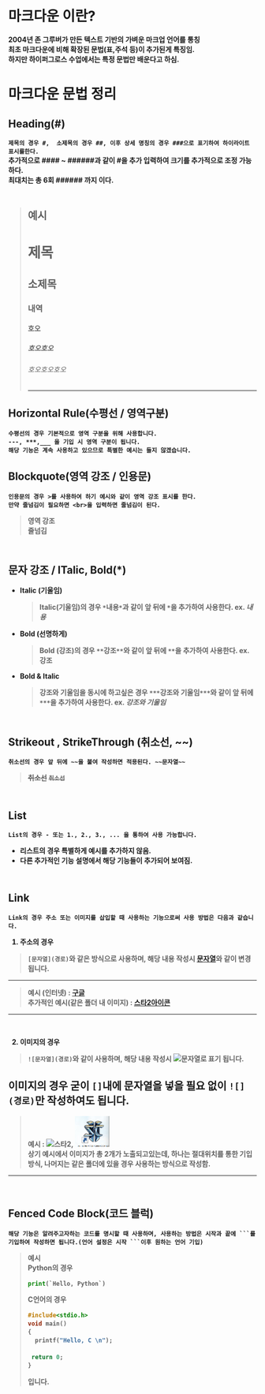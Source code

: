 # <strong>마크다운 이란?
2004년 존 그루버가 만든 텍스트 기반의 가벼운 마크업 언어를 통칭<br>
최초 마크다운에 비해 확장된 문법(표,주석 등)이 추가된게 특징임.<br>
하지만 하이퍼그로스 수업에서는 특정 문법만 배운다고 하심.<br>



# **마크다운 문법 정리**

## **Heading(#)**
 `제목의 경우 #,  소제목의 경우 ##, 이후 상세 명칭의 경우 ###으로 표기하여 하이라이트 표시를한다.`<br>
 추가적으로 #### ~ ######과 같이 #을 추가 입력하여 크기를 추가적으로 조정 가능하다.<br>
 최대치는 총 6회 ###### 까지 이다.
<br><br>
 > 예시
> --- 
> # 제목
> ## 소제목
> ### 내역
> #### 호오
> ##### 호오호오
> ###### 호오호오호오
>---

## **Horizontal Rule(수평선 / 영역구분)**
`수평선의 경우 기본적으로 영역 구분을 위해 사용합니다.`<br>
`---, ***,___ 을 기입 시 영역 구분이 됩니다.`<br> 
`해당 기능은 계속 사용하고 있으므로 특별한 예시는 들지 않겠습니다.`
<br>

## **Blockquote(영역 강조 / 인용문)**
`인용문의 경우 >를 사용하여 하기 예시와 같이 영역 강조 표시를 한다.`<br> 
`만약 줄넘김이 필요하면 <br>을 입력하면 줄넘김이 된다.`
> 영역 강조 <br> 줄넘김

## <br>**문자 강조 / ITalic, Bold(*)**
 - Italic (기울임)
    > Italic(기울임)의 경우 `*`내용`*`과 같이 앞 뒤에 `*`을 추가하여 사용한다. ex. *내용* 
 - Bold (선명하게)
    > Bold (강조)의 경우 `**`강조`**`와 같이 앞 뒤에 `**`을 추가하여 사용한다. ex. **강조** 
 - Bold & Italic
   > 강조와 기울임을 동시에 하고싶은 경우 `***`강조와 기울임`***`와 같이 앞 뒤에 `***`을 추가하여 사용한다. ex. ***강조와 기울임***

## <br>**Strikeout , StrikeThrough (취소선, ~~)**
`취소선의 경우 앞 뒤에 ~~을 붙여 작성하면 적용된다. ~~문자열~~`
> ~~취소선~~ ~~`취소선`~~

## <br>**List**
`List의 경우 - 또는 1., 2., 3., ... 을 통하여 사용 가능합니다.`<br>
 - 리스트의 경우 특별하게 예시를 추가하지 않음.
 - 다른 추가적인 기능 설명에서 해당 기능들이 추가되어 보여짐.

## <br>**Link**
`Link의 경우 주소 또는 이미지를 삽입할 때 사용하는 기능으로써 사용 방법은 다음과 같습니다.` 
1. 주소의 경우
> `[문자열](경로)`와 같은 방식으로 사용하며, 해당 내용 작성시 [문자열](경로)와 같이 변경됩니다. 
---
> 예시 (인터넷) : [구글](https://www.google.com/) <br>
추가적인 예시(같은 폴더 내 이미지) : [스타2아이콘](/%EC%82%AC%EC%A7%84.PNG)
---
<br>

2. 이미지의 경우
> `![문자열](경로)`와 같이 사용하며, 해당 내용 작성시 ![문자열](/경로)로 표기 됩니다.<br> 

이미지의 경우 굳이 `[]`내에 문자열을 넣을 필요 없이 `![](경로)`만 작성하여도 됩니다.
---
> 예시 : ![스타2](/desktop/til/사진.PNG), ![](/사진.PNG) <br>
상기 예시에서 이미지가 총 2개가 노출되고있는데, 하나는 절대위치를 통한 기입방식, 나머지는 같은 폴더에 있을 경우 사용하는 방식으로 작성함.
--- 
<br>

## **Fenced Code Block(코드 블럭)**
`해당 기능은 알려주고자하는 코드를 명시할 때 사용하며, 사용하는 방법은 시작과 끝에 ```를 기입하여 작성하면 됩니다.(언어 설정은 시작 ```이후 원하는 언어 기입)`

>예시 <br> 
Python의 경우 <br> 
>```Python
> print(`Hello, Python`)
>```
>C언어의 경우
>```c
>#include<stdio.h>
>void main()
>{
>   printf("Hello, C \n");
>
>  return 0;
>}
>```
>입니다.
